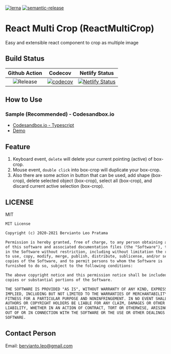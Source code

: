 [![lerna](https://img.shields.io/badge/maintained%20with-lerna-cc00ff.svg)](https://lerna.js.org/) [![semantic-release](https://img.shields.io/badge/%20%20%F0%9F%93%A6%F0%9F%9A%80-semantic--release-e10079.svg)](https://github.com/semantic-release/semantic-release)

# React Multi Crop (ReactMultiCrop)

Easy and extensible react component to crop as multiple image

## Build Status

| Github Action | Codecov | Netlify Status |
|:-------------:|:-------:|:--------------:|
| ![Release](https://github.com/berviantoleo/react-multi-crop/workflows/Release/badge.svg) | [![codecov](https://codecov.io/gh/berviantoleo/react-multi-crop/branch/master/graph/badge.svg?token=sGqoJBg260)](https://codecov.io/gh/berviantoleo/react-multi-crop) | [![Netlify Status](https://api.netlify.com/api/v1/badges/3e3a1664-31be-4997-9e91-b78bcf33a580/deploy-status)](https://app.netlify.com/sites/react-multi-crop/deploys) |

## How to Use
### Sample (Recommended) - Codesandbox.io

* [Codesandbox.io - Typescript](https://codesandbox.io/s/react-crop-typescript-5jmo0)
* [Demo](https://react-multi-crop.netlify.app/)

## Feature

1. Keyboard event, `delete` will delete your current pointing (active) of box-crop.
2. Mouse event, `double click` into box-crop will duplicate your box-crop.
3. Also there are some action in button that can be used, add shape (box-crop), delete selected object (box-crop), select all (box-crop), and discard current active selection (box-crop).

## LICENSE

MIT
```md
MIT License

Copyright (c) 2020-2021 Bervianto Leo Pratama

Permission is hereby granted, free of charge, to any person obtaining a copy
of this software and associated documentation files (the "Software"), to deal
in the Software without restriction, including without limitation the rights
to use, copy, modify, merge, publish, distribute, sublicense, and/or sell
copies of the Software, and to permit persons to whom the Software is
furnished to do so, subject to the following conditions:

The above copyright notice and this permission notice shall be included in all
copies or substantial portions of the Software.

THE SOFTWARE IS PROVIDED "AS IS", WITHOUT WARRANTY OF ANY KIND, EXPRESS OR
IMPLIED, INCLUDING BUT NOT LIMITED TO THE WARRANTIES OF MERCHANTABILITY,
FITNESS FOR A PARTICULAR PURPOSE AND NONINFRINGEMENT. IN NO EVENT SHALL THE
AUTHORS OR COPYRIGHT HOLDERS BE LIABLE FOR ANY CLAIM, DAMAGES OR OTHER
LIABILITY, WHETHER IN AN ACTION OF CONTRACT, TORT OR OTHERWISE, ARISING FROM,
OUT OF OR IN CONNECTION WITH THE SOFTWARE OR THE USE OR OTHER DEALINGS IN THE
SOFTWARE.
```

## Contact Person

Email: bervianto.leo@gmail.com
